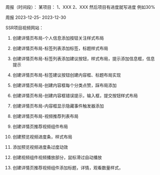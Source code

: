 周报（时间段）：
某项目：
1、XXX
2、XXX
然后项目有进度就写进度 例如30%





周报 2023-12-25- 2023-12-30

SSR项目视频网站：

1. 创建详情页布局-个人信息添加按钮关注样式布局
2. 创建详情页布局-标签列表添加标签，标题样式布局
3. 创建详情页布局-标签列表添加建议按钮，样式布局，提示添加信息框，信息提示
4. 创建详情页布局-标签建议按钮创建内容框、标题布局实现
5. 创建详情页布局-创建内容框每个分类点赞，踩布局添加

6. 创建详情页布局-创建内容框错误提示，输入框，提交按钮样式布局
7. 创建详情页布局-内容框显示隐藏事件触发器添加

8. 创建详情页布局-视频推荐列表布局

9. 创建详情页推荐视频组件布局
10. 创建预览视频进度条，样式布局

11. 添加预览视频进度条过度动效
12. 创建视频组件视频播放部分，鼠标滑过自动播放

13. 创建详情页推荐视频组件添加标题，详情，观看数量样式，